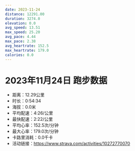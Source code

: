 ```yaml
---
date: 2023-11-24
distance: 12291.00
duration: 3274.0
elevation: 0.0
avg_speed: 13.51
max_speed: 25.20
avg_pace: 4.44
max_pace: 2.38
avg_heartrate: 152.5
max_heartrate: 179.0
calories: 0.0
---
```


# 2023年11月24日 跑步数据

- 距离：12.29公里
- 时长：0:54:34
- 海拔：0.0米
- 平均配速：4:26/公里
- 最快配速：2:22/公里
- 平均心率：152.5次/分钟
- 最大心率：179.0次/分钟
- 卡路里消耗：0.0千卡
- 活动链接：https://www.strava.com/activities/10272770070
